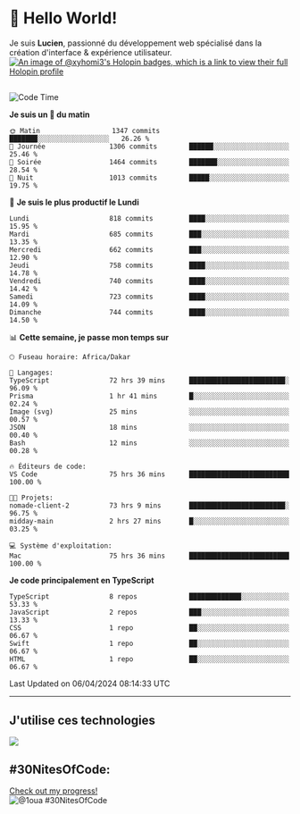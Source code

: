 # 👋 Hello World!

Je suis **Lucien**, passionné du développement web spécialisé dans la création d'interface & expérience utilisateur.
[![An image of @xyhomi3's Holopin badges, which is a link to view their full Holopin profile](https://holopin.me/xyhomi3)](https://holopin.io/@xyhomi3)

##

<!--START_SECTION:waka-->
![Code Time](http://img.shields.io/badge/Code%20Time-860%20hrs%2021%20mins-blue)

**Je suis un 🐤 du matin** 

```text
🌞 Matin                  1347 commits        ███████░░░░░░░░░░░░░░░░░░   26.26 % 
🌆 Journée                1306 commits        ██████░░░░░░░░░░░░░░░░░░░   25.46 % 
🌃 Soirée                 1464 commits        ███████░░░░░░░░░░░░░░░░░░   28.54 % 
🌙 Nuit                   1013 commits        █████░░░░░░░░░░░░░░░░░░░░   19.75 % 
```
📅 **Je suis le plus productif le Lundi** 

```text
Lundi                    818 commits         ████░░░░░░░░░░░░░░░░░░░░░   15.95 % 
Mardi                    685 commits         ███░░░░░░░░░░░░░░░░░░░░░░   13.35 % 
Mercredi                 662 commits         ███░░░░░░░░░░░░░░░░░░░░░░   12.90 % 
Jeudi                    758 commits         ████░░░░░░░░░░░░░░░░░░░░░   14.78 % 
Vendredi                 740 commits         ████░░░░░░░░░░░░░░░░░░░░░   14.42 % 
Samedi                   723 commits         ████░░░░░░░░░░░░░░░░░░░░░   14.09 % 
Dimanche                 744 commits         ████░░░░░░░░░░░░░░░░░░░░░   14.50 % 
```


📊 **Cette semaine, je passe mon temps sur** 

```text
🕑︎ Fuseau horaire: Africa/Dakar

💬 Langages: 
TypeScript               72 hrs 39 mins      ████████████████████████░   96.09 % 
Prisma                   1 hr 41 mins        █░░░░░░░░░░░░░░░░░░░░░░░░   02.24 % 
Image (svg)              25 mins             ░░░░░░░░░░░░░░░░░░░░░░░░░   00.57 % 
JSON                     18 mins             ░░░░░░░░░░░░░░░░░░░░░░░░░   00.40 % 
Bash                     12 mins             ░░░░░░░░░░░░░░░░░░░░░░░░░   00.28 % 

🔥 Éditeurs de code: 
VS Code                  75 hrs 36 mins      █████████████████████████   100.00 % 

🐱‍💻 Projets: 
nomade-client-2          73 hrs 9 mins       ████████████████████████░   96.75 % 
midday-main              2 hrs 27 mins       █░░░░░░░░░░░░░░░░░░░░░░░░   03.25 % 

💻 Système d'exploitation: 
Mac                      75 hrs 36 mins      █████████████████████████   100.00 % 
```

**Je code principalement en TypeScript** 

```text
TypeScript               8 repos             █████████████░░░░░░░░░░░░   53.33 % 
JavaScript               2 repos             ███░░░░░░░░░░░░░░░░░░░░░░   13.33 % 
CSS                      1 repo              ██░░░░░░░░░░░░░░░░░░░░░░░   06.67 % 
Swift                    1 repo              ██░░░░░░░░░░░░░░░░░░░░░░░   06.67 % 
HTML                     1 repo              ██░░░░░░░░░░░░░░░░░░░░░░░   06.67 % 
```




 Last Updated on 06/04/2024 08:14:33 UTC
<!--END_SECTION:waka-->
---

## J'utilise ces technologies

<p align="left">
  <a href="https://skillicons.dev">
    <img src="https://skillicons.dev/icons?i=ts,js,md,scss,tailwind,react,redux,docker,express,astro,vite,nextjs,vercel,figma,ableton" />
  </a>
</p>

## #30NitesOfCode:
  [Check out my progress!](https://www.codedex.io/@1oua/30-nites-of-code)  
  ![@1oua #30NitesOfCode](https://www.codedex.io/api/petStatus?user=1oua)
